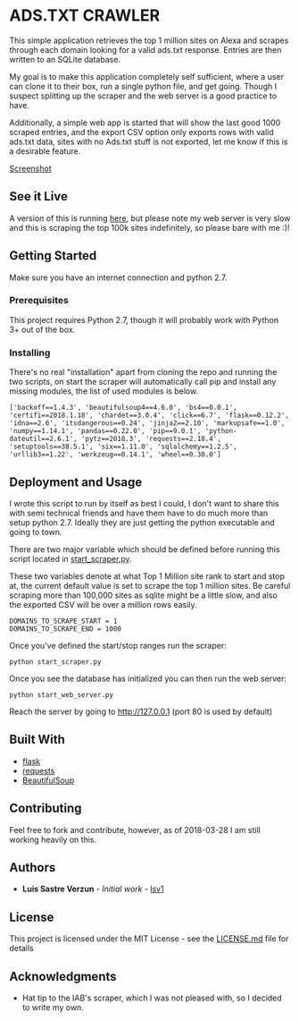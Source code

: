 # ADS.TXT CRAWLER

This simple application retrieves the top 1 million sites on Alexa and scrapes through each domain looking for a valid ads.txt response. Entries are then written to an SQLite database.

My goal is to make this application completely self sufficient, where a user can clone it to their box, run a single python file, and get going. Though I suspect splitting up the scraper and the web server is a good practice to have.  

Additionally, a simple web app is started that will show the last good 1000 scraped entries, and the export CSV option only exports rows with valid ads.txt data, sites with no Ads.txt stuff is not exported, let me know if this is a desirable feature.

<a href="https://i.imgur.com/jG1msrQg.png" target="_blank">Screenshot</a>

## See it Live

A version of this is running [here](http://luissastre.ca), but please note my web server is very slow and this is scraping the top 100k sites indefinitely, so please bare with me :)!

## Getting Started

Make sure you have an internet connection and python 2.7.  

### Prerequisites

This project requires Python 2.7, though it will probably work with Python 3+ out of the box.

### Installing

There's no real "installation" apart from cloning the repo and running the two scripts, on start the scraper will automatically call pip and install any missing modules, the list of used modules is below.

```
['backoff==1.4.3', 'beautifulsoup4==4.6.0', 'bs4==0.0.1', 'certifi==2018.1.18', 'chardet==3.0.4', 'click==6.7', 'flask==0.12.2', 'idna==2.6', 'itsdangerous==0.24', 'jinja2==2.10', 'markupsafe==1.0', 'numpy==1.14.1', 'pandas==0.22.0', 'pip==9.0.1', 'python-dateutil==2.6.1', 'pytz==2018.3', 'requests==2.18.4', 'setuptools==38.5.1', 'six==1.11.0', 'sqlalchemy==1.2.5', 'urllib3==1.22', 'werkzeug==0.14.1', 'wheel==0.30.0']
```

## Deployment and Usage

I wrote this script to run by itself as best I could, I don't want to share this with semi technical friends and have them have to do much more than setup python 2.7. Ideally they are just getting the python executable and going to town.

There are two major variable which should be defined before running this script located in [start_scraper.py](https://github.com/lsv1/lsv_ads_txt_crawler/blob/abd5084a9a76c8708d26738cb63e272376ee1b0c/start_scraper.py#L8).

These two variables denote at what Top 1 Million site rank to start and stop at, the current default value is set to scrape the top 1 million sites. Be careful scraping more than 100,000 sites as sqlite might be a little slow, and also the exported CSV will be over a million rows easily.

```
DOMAINS_TO_SCRAPE_START = 1
DOMAINS_TO_SCRAPE_END = 1000
```

Once you've defined the start/stop ranges run the scraper:

```
python start_scraper.py
```

Once you see the database has initialized you can then run the web server:

```
python start_web_server.py
```

Reach the server by going to http://127.0.0.1 (port 80 is used by default)

## Built With

* [flask](http://flask.pocoo.org/)
* [requests](http://docs.python-requests.org/en/master/)
* [BeautifulSoup](https://www.crummy.com/software/BeautifulSoup/)

## Contributing

Feel free to fork and contribute, however, as of 2018-03-28 I am still working heavily on this. 

## Authors

* **Luis Sastre Verzun** - *Initial work* - [lsv1](https://github.com/lsv1)

## License

This project is licensed under the MIT License - see the [LICENSE.md](LICENSE.md) file for details

## Acknowledgments

* Hat tip to the IAB's scraper, which I was not pleased with, so I decided to write my own.